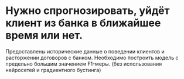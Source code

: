 # Нужно спрогнозировать, уйдёт клиент из банка в ближайшее время или нет.

Предоставлены исторические данные о поведении клиентов и расторжении договоров с банком.
Необходимо построить модель с предельно большим значением F1-меры. (без использования нейросетей и градиентного бустинга)
